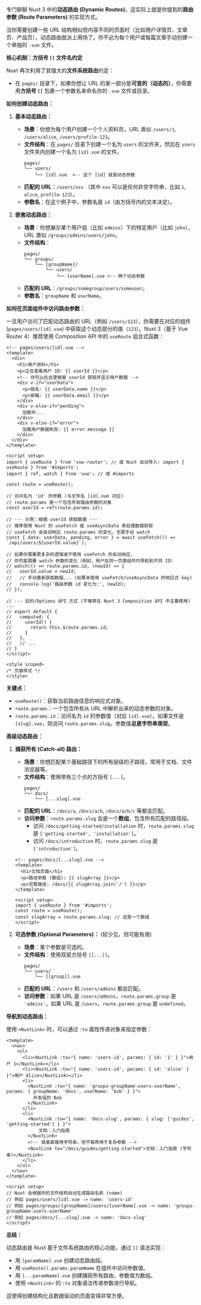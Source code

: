 专门聊聊 Nuxt 3 中的**动态路由 (Dynamic Routes)**，这实际上就是你提到的**路由参数 (Route Parameters)** 的实现方式。

当你需要创建一些 URL 结构相似但内容不同的页面时（比如用户详情页、文章页、产品页），动态路由就派上用场了。你不必为每个用户或每篇文章手动创建一个单独的 `.vue` 文件。

**核心机制：方括号 `[]` 文件名约定**

Nuxt 再次利用了其强大的**文件系统路由**约定：

*   在 `pages/` 目录下，如果你想让 URL 的某一部分是**可变的（动态的）**，你需要用**方括号 `[]`** 包裹一个参数名来命名你的 `.vue` 文件或目录。

**如何创建动态路由：**

1.  **基本动态路由：**
    *   **场景**：你想为每个用户创建一个个人资料页，URL 类似 `/users/1`, `/users/alice`, `/users/profile-123`。
    *   **文件结构**：在 `pages/` 目录下创建一个名为 `users` 的文件夹，然后在 `users` 文件夹内创建一个名为 `[id].vue` 的文件。
        ```
        pages/
        └── users/
            └── [id].vue  <-- 这个 [id] 就是动态参数
        ```
    *   **匹配的 URL**：`/users/xxx` （其中 `xxx` 可以是任何非空字符串，比如 `1`, `alice`, `profile-123`）。
    *   **参数名**：在这个例子中，参数名是 `id`（由方括号内的文本决定）。

2.  **嵌套动态路由：**
    *   **场景**：你想展示某个用户组（比如 `admins`）下的特定用户（比如 `john`），URL 类似 `/groups/admins/users/john`。
    *   **文件结构**：
        ```
        pages/
        └── groups/
            └── [groupName]/
                └── users/
                    └── [userName].vue <-- 两个动态参数
        ```
    *   **匹配的 URL**：`/groups/somegroup/users/someuser`。
    *   **参数名**：`groupName` 和 `userName`。

**如何在页面组件中访问路由参数：**

一旦用户访问了匹配动态路由的 URL（例如 `/users/123`），你需要在对应的组件 (`pages/users/[id].vue`) 中获取这个动态部分的值（`123`）。Nuxt 3（基于 Vue Router 4）推荐使用 Composition API 中的 `useRoute` 组合式函数：

```vue
<!-- pages/users/[id].vue -->
<template>
  <div>
    <h1>用户资料</h1>
    <p>正在查看用户 ID: {{ userId }}</p>
    <!-- 你可以在这里根据 userId 获取并显示用户数据 -->
    <div v-if="userData">
      <p>姓名: {{ userData.name }}</p>
      <p>邮箱: {{ userData.email }}</p>
    </div>
    <div v-else-if="pending">
      加载中...
    </div>
    <div v-else-if="error">
      加载用户数据失败: {{ error.message }}
    </div>
  </div>
</template>

<script setup>
import { useRoute } from 'vue-router'; // 或 Nuxt 自动导入: import { useRoute } from '#imports';
import { ref, watch } from 'vue'; // 或 #imports

const route = useRoute();

// 访问名为 'id' 的参数 (与文件名 [id].vue 对应)
// route.params 是一个包含所有路由参数的对象
const userId = ref(route.params.id);

// --- 示例：根据 userId 获取数据 ---
// 推荐使用 Nuxt 的 useFetch 或 useAsyncData 来处理数据获取
// useFetch 会自动响应 route.params 的变化，无需手动 watch
const { data: userData, pending, error } = await useFetch(() => `/api/users/${userId.value}`);

// 如果你需要更复杂的逻辑或不使用 useFetch 的自动响应，
// 你可能需要 watch 参数的变化（例如，用户在同一页面组件内导航到不同 ID）
// watch(() => route.params.id, (newId) => {
//   userId.value = newId;
//   // 手动重新获取数据... (如果未使用 useFetch/useAsyncData 的响应式 key)
//   console.log('路由参数 id 变化为:', newId);
// });

// --- 旧的/Options API 方式 (不推荐在 Nuxt 3 Composition API 中主要使用) ---
// export default {
//   computed: {
//     userId() {
//       return this.$route.params.id;
//     }
//   },
//   // ...
// }
</script>

<style scoped>
/* 页面样式 */
</style>
```

**关键点：**

*   `useRoute()`：获取当前路由信息的响应式对象。
*   `route.params`：一个包含所有从 URL 中解析出来的动态参数的对象。
*   `route.params.id`：访问名为 `id` 的参数值（对应 `[id].vue`）。如果文件是 `[slug].vue`，则访问 `route.params.slug`。参数值**总是字符串类型**。

**高级动态路由：**

1.  **捕获所有 (Catch-all) 路由：**
    *   **场景**：你想匹配某个基础路径下的所有层级的子路径，常用于文档、文件浏览器等。
    *   **文件结构**：使用带有三个点的方括号 `[...]`。
        ```
        pages/
        └── docs/
            └── [...slug].vue
        ```
    *   **匹配的 URL**：`/docs/a`, `/docs/a/b`, `/docs/a/b/c` 等都会匹配。
    *   **访问参数**：`route.params.slug` 会是一个**数组**，包含所有匹配的路径段。
        *   访问 `/docs/getting-started/installation` 时，`route.params.slug` 是 `['getting-started', 'installation']`。
        *   访问 `/docs/introduction` 时，`route.params.slug` 是 `['introduction']`。

    ```vue
    <!-- pages/docs/[...slug].vue -->
    <template>
      <h1>文档页面</h1>
      <p>路径参数 (数组): {{ slugArray }}</p>
      <p>完整路径: /docs/{{ slugArray.join('/') }}</p>
    </template>

    <script setup>
    import { useRoute } from '#imports';
    const route = useRoute();
    const slugArray = route.params.slug; // 这是一个数组
    </script>
    ```

2.  **可选参数 (Optional Parameters)：** (较少见，但可能有用)
    *   **场景**：某个参数是可选的。
    *   **文件结构**：使用双层方括号 `[[...]]`。
        ```
        pages/
        └── users/
            └── [[group]].vue
        ```
    *   **匹配的 URL**：`/users` 和 `/users/admins` 都会匹配。
    *   **访问参数**：如果 URL 是 `/users/admins`，`route.params.group` 是 `'admins'`。如果 URL 是 `/users`，`route.params.group` 是 `undefined`。

**导航到动态路由：**

使用 `<NuxtLink>` 时，可以通过 `:to` 属性传递对象来指定参数：

```vue
<template>
  <nav>
    <ul>
      <li><NuxtLink :to="{ name: 'users-id', params: { id: '1' } }">用户 1</NuxtLink></li>
      <li><NuxtLink :to="{ name: 'users-id', params: { id: 'alice' } }">用户 Alice</NuxtLink></li>
      <li>
        <NuxtLink :to="{ name: 'groups-groupName-users-userName', params: { groupName: 'devs', userName: 'bob' } }">
          开发组的 Bob
        </NuxtLink>
      </li>
      <li>
        <NuxtLink :to="{ name: 'docs-slug', params: { slug: ['guides', 'getting-started'] } }">
            文档：入门指南
        </NuxtLink>
        <!-- 或者直接用字符串，但不推荐用于复杂参数 -->
        <NuxtLink to="/docs/guides/getting-started">文档：入门指南 (字符串)</NuxtLink>
      </li>
    </ul>
  </nav>
</template>

<script setup>
// Nuxt 会根据你的文件结构自动生成路由名称 (name)
// 例如 pages/users/[id].vue -> name: 'users-id'
// 例如 pages/groups/[groupName]/users/[userName].vue -> name: 'groups-groupName-users-userName'
// 例如 pages/docs/[...slug].vue -> name: 'docs-slug'
</script>
```

**总结：**

动态路由是 Nuxt 基于文件系统路由的核心功能，通过 `[]` 语法实现：

*   用 `[paramName].vue` 创建动态路由段。
*   用 `useRoute().params.paramName` 在组件中访问参数值。
*   用 `[...paramName].vue` 创建捕获所有路由，参数值为数组。
*   使用 `<NuxtLink>` 的 `:to` 对象语法传递参数进行导航。

这使得创建结构化且数据驱动的页面变得非常方便。